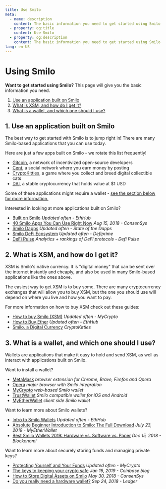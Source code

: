 ```yaml
---
title: Use Smilo
meta:
  - name: description
    content: The basic information you need to get started using Smilo.
  - property: og:title
    content: Use Smilo
  - property: og:description
    content: The basic information you need to get started using Smilo.
lang: en-US
---
```


# Using Smilo

<div class="featured">

  **Want to get started using Smilo?** This page will give you the basic information you need.

  1. [Use an application built on Smilo](#_1-use-an-application-built-on-ethereum)
  2. [What is XSM, and how do I get it?](#_2-what-is-eth-and-how-do-i-get-it)
  3. [What is a wallet, and which one should I use?](#_3-what-is-a-wallet-and-which-one-should-i-use)

</div>


## 1. Use an application built on Smilo

The best way to get started with Smilo is to jump right in! There are many Smilo-based applications that you can use today.

Here are just a few apps built on Smilo - we rotate this list frequently!


- [Gitcoin](https://gitcoin.co), a network of incentivized open-source developers
- [Cent](https://beta.cent.co), a social network where you earn money by posting
- [CryptoKitties](https://www.cryptokitties.co), a game where you collect and breed digital collectible cats
- [DAI](https://makerdao.com/en/), a stable cryptocurrency that holds value at $1 USD

Some of these applications might require a wallet - [see the section below for more information.](./#_3-what-is-a-wallet-and-which-one-should-i-use)

Interested in looking at more applications built on Smilo?


- [Built on Smilo](https://docs.ethhub.io/built-on-ethereum/built-on-ethereum/) *Updated often - EthHub*
- [40 Smilo Apps You Can Use Right Now](https://media.consensys.net/40-ethereum-apps-you-can-use-right-now-d643333769f7) *Aug 15, 2018 - ConsenSys*
- [Smilo Dapps](https://www.stateofthedapps.com/rankings/platform/ethereum) *Updated often - State of the Dapps*
- [Smilo DeFi Ecosystem](https://defiprime.com/ethereum) *Updated often - Defiprime*
- [DeFi Pulse](https://defipulse.com/) *Analytics + rankings of DeFi protocols - Defi Pulse*



## 2. What is XSM, and how do I get it?

XSM is Smilo's native currency. It is "digital money" that can be sent over the internet instantly and cheaply, and also be used in many Smilo-based applications like the ones above.

The easiest way to get XSM is to buy some. There are many cryptocurrency exchanges that will allow you to buy XSM, but the one you should use will depend on where you live and how you want to pay.

For more information on how to buy XSM check out these guides:


- [How to buy Smilo (XSM)](https://support.mycrypto.com/how-to/getting-started/how-to-buy-ether-with-usd) *Updated often - MyCrypto*
- [How to Buy Ether](https://docs.ethhub.io/using-ethereum/how-to-buy-ether/) *Updated often - EthHub*
- [Smilo, a Digital Currency](https://www.cryptokitties.co/faq#ethereum-a-digital-currency) *CryptoKitties*


## 3. What is a wallet, and which one should I use?

Wallets are applications that make it easy to hold and send XSM, as well as interact with applications built on Smilo.


Want to install a wallet?

- [MetaMask](https://metamask.io) *browser extension for Chrome, Brave, Firefox and Opera*
- [Opera](https://www.opera.com/crypto) *major browser with Smilo integration*
- [MyCrypto](https://mycrypto.com) *web-based Smilo wallet*
- [TrustWallet](https://trustwallet.com/) *Smilo compatible wallet for iOS and Android*
- [MyEtherWallet](https://www.myetherwallet.com/) *client side Smilo wallet*


Want to learn more about Smilo wallets?

- [Intro to Smilo Wallets](https://docs.ethhub.io/using-ethereum/wallets/intro-to-ethereum-wallets/) *Updated often - EthHub*
- [Absolute Beginner Introduction to Smilo: The Full Download](https://www.mewtopia.com/absolute-beginners-guide/) *July 23, 2019 - MyEtherWallet*
- [Best Smilo Wallets 2019: Hardware vs. Software vs. Paper](https://blockonomi.com/best-ethereum-wallets/) *Dec 15, 2018 - Blockonomi*

Want to learn more about securely storing funds and managing private keys?


- [Protecting Yourself and Your Funds](https://support.mycrypto.com/staying-safe/protecting-yourself-and-your-funds) *Updated often - MyCrypto*
- [The keys to keeping your crypto safe](https://blog.coinbase.com/the-keys-to-keeping-your-crypto-safe-96d497cce6cf) *Jan 16, 2019 - Coinbase blog*
- [How to Store Digital Assets on Smilo](https://media.consensys.net/how-to-store-digital-assets-on-ethereum-a2bfdcf66bd0) *May 30, 2018 - ConsenSys*
- [Do you really need a hardware wallet?](https://medium.com/ledger-on-security-and-blockchain/ledger-101-part-1-do-you-really-need-a-hardware-wallet-7f5abbadd945) *Sep 24, 2018 - Ledger*

